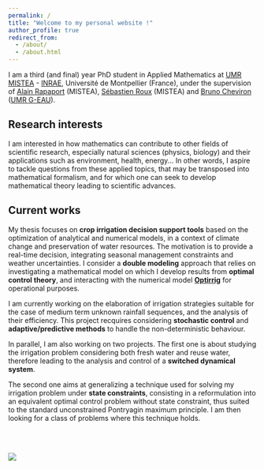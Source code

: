 ```yaml
---
permalink: /
title: "Welcome to my personal website !"
author_profile: true
redirect_from: 
  - /about/
  - /about.html
---
```


I am a third (and final) year PhD student in Applied Mathematics at [UMR MISTEA](https://eng-mistea.montpellier.hub.inrae.fr/) - [INRAE](https://www.inrae.fr/en), Université de Montpellier (France), under the supervision of [Alain Rapaport](https://sites.google.com/site/alainrapaport/) (MISTEA), [Sébastien Roux](https://www.researchgate.net/profile/Sebastien-Roux-2) (MISTEA) and [Bruno Cheviron](https://www.researchgate.net/profile/Bruno-Cheviron) ([UMR G-EAU](https://www.g-eau.fr/index.php/en/)).


Research interests
------
I am interested in how mathematics can contribute to other fields of scientific research, especially natural sciences (physics, biology) and their applications such as environment, health, energy... In other words, I aspire to tackle questions from these applied topics, that may be transposed into mathematical formalism, and for which one can seek to develop mathematical theory leading to scientific advances.

Current works
------
My thesis focuses on <strong>crop irrigation decision support tools</strong> based on the optimization of analytical and numerical models, in a context of climate change and preservation of water resources. The motivation is to provide a real-time decision, integrating seasonal management constraints and weather uncertainties. I consider a <strong>double modeling</strong> approach that relies on investigating a mathematical model on which I develop results from <strong>optimal control theory</strong>, and interacting with the numerical model <strong>[Optirrig](https://www.g-eau.fr/index.php/en/productions/software/item/1036-optirrig-generation-analyse-et-optimisation-de-scenarios-d-irrigation-pour-les-cultures)</strong> for operational purposes.

I am currently working on the elaboration of irrigation strategies suitable for the case of medium term unknown rainfall sequences, and the analysis of their efficiency. This project recquires considering <strong>stochastic control</strong> and <strong>adaptive/predictive methods</strong> to handle the non-deterministic behaviour.

In parallel, I am also working on two projects. The first one is about studying the irrigation problem considering both fresh water and reuse water, therefore leading to the analysis and control of a <strong>switched dynamical system</strong>.

The second one aims at generalizing a technique used for solving my irrigation problem under <strong>state constraints</strong>, consisting in a reformulation into an equivalent optimal control problem without state constraint, thus suited to the standard unconstrained Pontryagin maximum principle. I am then looking for a class of problems where this technique holds.

<br>
<br>

<a href="https://clustrmaps.com/site/1c3ra"  title="ClustrMaps"><img src="//www.clustrmaps.com/map_v2.png?d=mmflKL93Gk4iTGypn7_wFk6lxuq0T-dkTNkY0z2VKzw&cl=ffffff" /></a>
